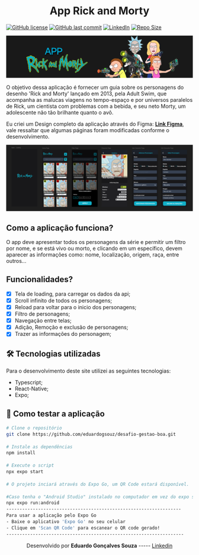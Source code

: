 <h1 align="center">App Rick and Morty</h1>
<!-- Badges -->
<p align="center">

[![GitHub license](https://img.shields.io/github/license/eduardogsouz/desafio-gestao-boa)](https://github.com/eduardogsouz/desafio-gestao-boa/blob/main/LICENSE)
[![GitHub last commit](https://img.shields.io/github/last-commit/eduardogsouz/desafio-gestao-boa)](https://github.com/eduardogsouz/desafio-gestao-boa/commits/main)
[![LinkedIn](https://img.shields.io/badge/-LinkedIn-blue?style=flat-square&logo=Linkedin&logoColor=white&link=https://www.linkedin.com/in/eduardo-goncalves-souza/)](https://www.linkedin.com/in/eduardo-goncalves-souza/)
[![Repo Size](https://img.shields.io/github/repo-size/eduardogsouz/desafio-gestao-boa)](https://github.com/eduardogsouz/desafio-gestao-boa)

</p>

![Capa](./.github/Capa.png)

O objetivo dessa aplicação é fornecer um guia sobre os personagens do desenho 'Rick and Morty' lançado em 2013, pela Adult Swim, que acompanha as malucas viagens no tempo-espaço e por universos paralelos de Rick, um cientista com problemas com a bebida, e seu neto Morty, um adolescente não tão brilhante quanto o avô.

Eu criei um Design completo da aplicação através do Figma: **[Link Figma](https://www.figma.com/design/mtKJxbaQYG1PUHT1VxAylm/Rick-and-Morty-Api?node-id=0-1&t=B2bO4YEW9ne4Polh-1)**, vale ressaltar que algumas páginas foram modificadas conforme o desenvolvimento.

![Design](./.github/Figma.png)

## Como a aplicação funciona?

O app deve apresentar todos os personagens da série e permitir um filtro por nome, e se está vivo ou morto, e clicando em um específico, devem aparecer as informações como: nome, localização, origem, raça, entre outros...

## Funcionalidades?

- [x] Tela de loading, para carregar os dados da api;
- [x] Scroll infinito de todos os personagens;
- [x] Reload para voltar para o inicio dos personagens;
- [x] Filtro de personagens;
- [x] Navegação entre telas;
- [x] Adição, Remoção e exclusão de personagens;
- [x] Trazer as informações do personagem;

## 🛠 Tecnologias utilizadas

Para o desenvolvimento deste site utilizei as seguintes tecnologias:

- Typescript;
- React-Native;
- Expo;

## 🚀 Como testar a aplicação

```bash
# Clone o repositório
git clone https://github.com/eduardogsouz/desafio-gestao-boa.git

# Instale as dependências
npm install

# Execute o script
npx expo start

# O projeto inciará através do Expo Go, um QR Code estará disponível.

#Caso tenha o "Android Studio" instalado no computador em vez do expo start coloque:
npx expo run:android
------------------------------------------------------------------
Para usar a aplicação pelo Expo Go
- Baixe o aplicativo 'Expo Go' no seu celular
- Clique em 'Scan QR Code' para escanear o QR code gerado!
-------------------------------------------------------------------


```

<p align= center>
Desenvolvido por <strong>Eduardo Gonçalves Souza</strong>   -----  <a href="www.linkedin.com/in/eduardo-goncalves-souza/"target="_blank">Linkedin</a>
</p>
